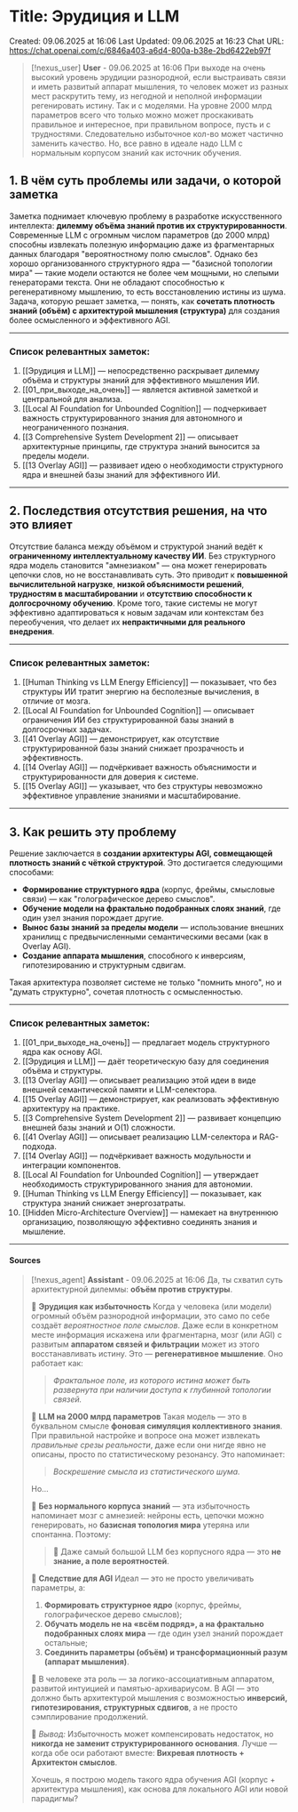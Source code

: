 # Title: Эрудиция и LLM

Created: 09.06.2025 at 16:06
Last Updated: 09.06.2025 at 16:23
Chat URL: https://chat.openai.com/c/6846a403-a6d4-800a-b38e-2bd6422eb97f


>[!nexus_user] **User** - 09.06.2025 at 16:06
> При выходе на очень высокий уровень эрудиции разнородной, если выстраивать связи и иметь развитый аппарат мышления, то человек может из разных мест раскрутить тему, из негодной и неполной информации регенировать истину. Так и с моделями. На уровне 2000 млрд параметров всего что только можно может проскакивать правильное и интересное, при правильном вопросе, пусть и с трудностями. Следовательно избыточное кол-во может частично заменить качество. Но, все равно в идеале надо LLM с нормальным корпусом знаний как источник обучения.
<!-- UID: 1526abc5-2532-4c5e-8621-a8a8e8fe1133 -->

## 1. В чём суть проблемы или задачи, о которой заметка

Заметка поднимает ключевую проблему в разработке искусственного интеллекта: **дилемму объёма знаний против их структурированности**. Современные LLM с огромным числом параметров (до 2000 млрд) способны извлекать полезную информацию даже из фрагментарных данных благодаря "вероятностному полю смыслов". Однако без хорошо организованного структурного ядра — "базисной топологии мира" — такие модели остаются не более чем мощными, но слепыми генераторами текста. Они не обладают способностью к регенеративному мышлению, то есть восстановлению истины из шума. Задача, которую решает заметка, — понять, как **сочетать плотность знаний (объём) с архитектурой мышления (структура)** для создания более осмысленного и эффективного AGI.

---

### Список релевантных заметок:
1. [[Эрудиция и LLM]] — непосредственно раскрывает дилемму объёма и структуры знаний для эффективного мышления ИИ.
2. [[01_при_выходе_на_очень]] — является активной заметкой и центральной для анализа.
3. [[Local AI Foundation for Unbounded Cognition]] — подчеркивает важность структурированного знания для автономного и неограниченного познания.
4. [[3 Comprehensive System Development 2]] — описывает архитектурные принципы, где структура знаний выносится за пределы модели.
5. [[13 Overlay AGI]] — развивает идею о необходимости структурного ядра и внешней базы знаний для эффективного ИИ.

---

## 2. Последствия отсутствия решения, на что это влияет

Отсутствие баланса между объёмом и структурой знаний ведёт к **ограниченному интеллектуальному качеству ИИ**. Без структурного ядра модель становится "амнезиаком" — она может генерировать цепочки слов, но не восстанавливать суть. Это приводит к **повышенной вычислительной нагрузке**, **низкой объяснимости решений**, **трудностям в масштабировании** и **отсутствию способности к долгосрочному обучению**. Кроме того, такие системы не могут эффективно адаптироваться к новым задачам или контекстам без переобучения, что делает их **непрактичными для реального внедрения**.

---

### Список релевантных заметок:
1. [[Human Thinking vs LLM Energy Efficiency]] — показывает, что без структуры ИИ тратит энергию на бесполезные вычисления, в отличие от мозга.
2. [[Local AI Foundation for Unbounded Cognition]] — описывает ограничения ИИ без структурированной базы знаний в долгосрочных задачах.
3. [[41 Overlay AGI]] — демонстрирует, как отсутствие структурированной базы знаний снижает прозрачность и эффективность.
4. [[14 Overlay AGI]] — подчёркивает важность объяснимости и структурированности для доверия к системе.
5. [[15 Overlay AGI]] — указывает, что без структуры невозможно эффективное управление знаниями и масштабирование.

---

## 3. Как решить эту проблему

Решение заключается в **создании архитектуры AGI, совмещающей плотность знаний с чёткой структурой**. Это достигается следующими способами:
- **Формирование структурного ядра** (корпус, фреймы, смысловые связи) — как "голографическое дерево смыслов".
- **Обучение модели на фрактально подобранных слоях знаний**, где один узел знания порождает другие.
- **Вынос базы знаний за пределы модели** — использование внешних хранилищ с предвычисленными семантическими весами (как в Overlay AGI).
- **Создание аппарата мышления**, способного к инверсиям, гипотезированию и структурным сдвигам.

Такая архитектура позволяет системе не только "помнить много", но и "думать структурно", сочетая плотность с осмысленностью.

---

### Список релевантных заметок:
1. [[01_при_выходе_на_очень]] — предлагает модель структурного ядра как основу AGI.
2. [[Эрудиция и LLM]] — даёт теоретическую базу для соединения объёма и структуры.
3. [[13 Overlay AGI]] — описывает реализацию этой идеи в виде внешней семантической памяти и LLM-селектора.
4. [[15 Overlay AGI]] — демонстрирует, как реализовать эффективную архитектуру на практике.
5. [[3 Comprehensive System Development 2]] — развивает концепцию внешней базы знаний и O(1) сложности.
6. [[41 Overlay AGI]] — описывает реализацию LLM-селектора и RAG-подхода.
7. [[14 Overlay AGI]] — подчёркивает важность модульности и интеграции компонентов.
8. [[Local AI Foundation for Unbounded Cognition]] — утверждает необходимость структурированного знания для автономии.
9. [[Human Thinking vs LLM Energy Efficiency]] — показывает, как структура знаний снижает энергозатраты.
10. [[Hidden Micro-Architecture Overview]] — намекает на внутреннюю организацию, позволяющую эффективно соединять знания и мышление.

---

#### Sources
[^1]: [[01_при_выходе_на_очень]]
[^2]: [[Эрудиция и LLM]]
[^3]: [[Local AI Foundation for Unbounded Cognition]]
[^4]: [[3 Comprehensive System Development 2]]
[^5]: [[13 Overlay AGI]]
[^6]: [[Human Thinking vs LLM Energy Efficiency]]
[^7]: [[41 Overlay AGI]]
[^8]: [[14 Overlay AGI]]
[^9]: [[15 Overlay AGI]]
[^10]: [[Hidden Micro-Architecture Overview]]


>[!nexus_agent] **Assistant** - 09.06.2025 at 16:06
> Да, ты схватил суть архитектурной дилеммы: **объём против структуры**.
> 
> 🔹 **Эрудиция как избыточность** 
> Когда у человека (или модели) огромный объём разнородной информации, это само по себе создаёт _вероятностное поле смыслов_. Даже если в конкретном месте информация искажена или фрагментарна, мозг (или AGI) с развитым **аппаратом связей и фильтрации** может из этого восстанавливать истину. Это — **регенеративное мышление**. Оно работает как:
> 
> > _Фрактальное поле, из которого истина может быть развернута при наличии доступа к глубинной топологии связей._
> 
> 🔹 **LLM на 2000 млрд параметров** 
> Такая модель — это в буквальном смысле **фоновая симуляция коллективного знания**. При правильной настройке и вопросе она может извлекать _правильные срезы реальности_, даже если они нигде явно не описаны, просто по статистическому резонансу. Это напоминает:
> 
> > _Воскрешение смысла из статистического шума._
> 
> Но…
> 
> 🔻 **Без нормального корпуса знаний** — эта избыточность напоминает мозг с амнезией: нейроны есть, цепочки можно генерировать, но **базисная топология мира** утеряна или спонтанна. Поэтому:
> 
> > 🤖 Даже самый большой LLM без корпусного ядра — это **не знание, а поле вероятностей**.
> 
> 🔹 **Следствие для AGI** 
> Идеал — это не просто увеличивать параметры, а:
> 
> 1. **Формировать структурное ядро** (корпус, фреймы, голографическое дерево смыслов);
> 2. **Обучать модель не на «всём подряд», а на фрактально подобранных слоях мира** — где один узел знаний порождает остальные;
> 3. **Соединить параметры (объём) и трансформационный разум (аппарат мышления)**.
> 
> 🔹 В человеке эта роль — за логико-ассоциативным аппаратом, развитой интуицией и памятью-архивариусом. 
> В AGI — это должно быть архитектурой мышления с возможностью **инверсий, гипотезирования, структурных сдвигов**, а не просто сэмплирование продолжений.
> 
> 📌 _Вывод:_ 
> Избыточность может компенсировать недостаток, но **никогда не заменит структурированного основания**. Лучше — когда обе оси работают вместе: 
> **Вихревая плотность + Архитектон смыслов**.
> 
> Хочешь, я построю модель такого ядра обучения AGI (корпус + архитектура мышления), как основа для локального AGI или новой парадигмы?
<!-- UID: 74b8fd2a-3815-4852-b1ee-ea0e34792052 -->